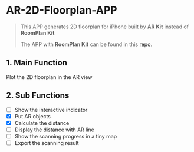 # AR-2D-Floorplan-APP
> This APP generates 2D floorplan for iPhone built by **AR Kit** instead of **RoomPlan Kit**
> 
> The APP with **RoomPlan Kit** can be found in this [repo](https://github.com/YCChu1995/RoomPlan-2D-Floorplan-APP/tree/main).

## 1. Main Function
   Plot the 2D floorplan in the AR view

## 2. Sub Functions
- [ ] Show the interactive indicator
- [x] Put AR objects
- [x] Calculate the distance
- [ ] Display the distance with AR line
- [ ] Show the scanning progress in a tiny map
- [ ] Export the scanning result
